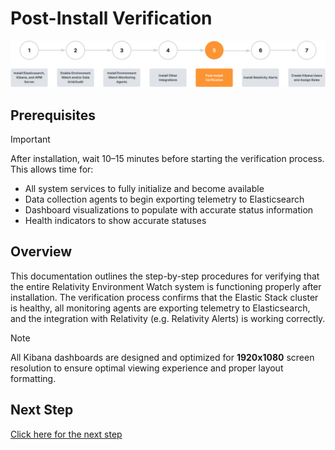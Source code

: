 # Post-Install Verification

![Post-Install Verification Banner](../../resources/post-install-verification-images/Post-installation-verification.svg)

## Prerequisites

> [!IMPORTANT]
> After installation, wait 10–15 minutes before starting the verification process. This allows time for:
> - All system services to fully initialize and become available
> - Data collection agents to begin exporting telemetry to Elasticsearch
> - Dashboard visualizations to populate with accurate status information
> - Health indicators to show accurate statuses

## Overview

This documentation outlines the step-by-step procedures for verifying that the entire Relativity Environment Watch system is functioning properly after installation. The verification process confirms that the Elastic Stack cluster is healthy, all monitoring agents are exporting telemetry to Elasticsearch, and the integration with Relativity (e.g. Relativity Alerts) is working correctly.

> [!NOTE]
> All Kibana dashboards are designed and optimized for **1920x1080** screen resolution to ensure optimal viewing experience and proper layout formatting.

## Next Step

[Click here for the next step](post-install-verification/elasticsearch-cluster-health.md)
